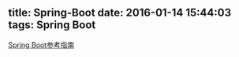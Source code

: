 title: Spring-Boot
date: 2016-01-14 15:44:03
tags: Spring Boot
---
[Spring Boot参考指南](/Spring-Boot-Reference-Guide/)